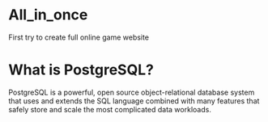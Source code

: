 # All_in_once
First try to create full online game website 

# What is PostgreSQL?

PostgreSQL is a powerful, open source object-relational database system that uses and extends the SQL language combined with many features that safely store and scale the most complicated data workloads. 